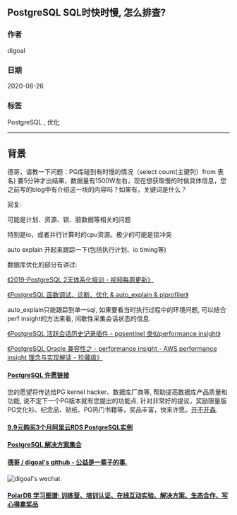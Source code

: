 ## PostgreSQL SQL时快时慢, 怎么排查?     
    
### 作者    
digoal    
    
### 日期    
2020-08-26    
    
### 标签    
PostgreSQL , 优化      
    
----    
    
## 背景    
德哥，请教一下问题：PG库碰到有时慢的情况（select count(主键列）from 表名) 要5分钟才出结果，数据量有1500W左右，现在想获取慢的时侯具体信息，您之前写的blog中有介绍这一块的内容吗？如果有，关键词是什么？    
    
回复:    
    
可能是计划、资源、锁、脏数据等相关的问题    
    
特别是io，或者并行计算时的cpu资源。极少的可能是锁冲突      
    
auto explain 开起来跟踪一下(包括执行计划、io timing等)      
    
数据库优化的部分有讲过:     
    
[《2019-PostgreSQL 2天体系化培训 - 视频每周更新》](../201901/20190105_01.md)      
    
[《PostgreSQL 函数调试、诊断、优化 & auto_explain & plprofiler》](../201611/20161121_02.md)      
    
auto_explain只能跟踪到单一sql, 如果要看当时执行过程中的环境问题, 可以结合perf insight的方法来看, 间歇性采集会话状态的信息.      
    
[《PostgreSQL 活跃会话历史记录插件 - pgsentinel 类似performance insight》](../202003/20200324_25.md)      
    
[《PostgreSQL Oracle 兼容性之 - performance insight - AWS performance insight 理念与实现解读 - 珍藏级》](../201901/20190125_02.md)      
    
       
  
#### [PostgreSQL 许愿链接](https://github.com/digoal/blog/issues/76 "269ac3d1c492e938c0191101c7238216")
您的愿望将传达给PG kernel hacker、数据库厂商等, 帮助提高数据库产品质量和功能, 说不定下一个PG版本就有您提出的功能点. 针对非常好的提议，奖励限量版PG文化衫、纪念品、贴纸、PG热门书籍等，奖品丰富，快来许愿。[开不开森](https://github.com/digoal/blog/issues/76 "269ac3d1c492e938c0191101c7238216").  
  
  
#### [9.9元购买3个月阿里云RDS PostgreSQL实例](https://www.aliyun.com/database/postgresqlactivity "57258f76c37864c6e6d23383d05714ea")
  
  
#### [PostgreSQL 解决方案集合](https://yq.aliyun.com/topic/118 "40cff096e9ed7122c512b35d8561d9c8")
  
  
#### [德哥 / digoal's github - 公益是一辈子的事.](https://github.com/digoal/blog/blob/master/README.md "22709685feb7cab07d30f30387f0a9ae")
  
  
![digoal's wechat](../pic/digoal_weixin.jpg "f7ad92eeba24523fd47a6e1a0e691b59")
  
  
#### [PolarDB 学习图谱: 训练营、培训认证、在线互动实验、解决方案、生态合作、写心得拿奖品](https://www.aliyun.com/database/openpolardb/activity "8642f60e04ed0c814bf9cb9677976bd4")
  
